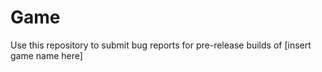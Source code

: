Game
==============
Use this repository to submit bug reports for pre-release builds of \[insert game name here]

